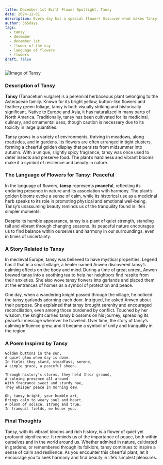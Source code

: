 ```yaml
---
title: December 1st Birth Flower Spotlight, Tansy
date: 2024-12-01
description: Every day has a special flower! Discover what makes Tansy unique as today’s birth flower and its symbolic meaning.
author: 365days
tags:
  - tansy
  - december
  - december 1st
  - flower of the day
  - language of flowers
  - flowers
draft: false
---
```


![Image of Tansy](https://cdn.pixabay.com/photo/2016/02/08/14/43/tansy-1186677_640.jpg#center)


### Description of Tansy

**Tansy** (Tanacetum vulgare) is a perennial herbaceous plant belonging to the Asteraceae family. Known for its bright yellow, button-like flowers and feathery green foliage, tansy is both visually striking and historically significant. Native to Europe and Asia, it has naturalized in many parts of North America. Traditionally, tansy has been cultivated for its medicinal, culinary, and ornamental uses, though caution is necessary due to its toxicity in large quantities.

Tansy grows in a variety of environments, thriving in meadows, along roadsides, and in gardens. Its flowers are often arranged in tight clusters, forming a cheerful golden display that persists from midsummer into autumn. With a unique, slightly spicy fragrance, tansy was once used to deter insects and preserve food. The plant’s hardiness and vibrant blooms make it a symbol of resilience and beauty in nature.

### The Language of Flowers for Tansy: Peaceful

In the language of flowers, **tansy** represents **peaceful**, reflecting its enduring presence in nature and its association with harmony. The plant’s golden blooms evoke a sense of calm, while its historical use as a medicinal herb speaks to its role in promoting physical and emotional well-being. Tansy’s unassuming beauty reminds us of the tranquility found in life’s simpler moments.

Despite its humble appearance, tansy is a plant of quiet strength, standing tall and vibrant through changing seasons. Its peaceful nature encourages us to find balance within ourselves and harmony in our surroundings, even in times of uncertainty.

### A Story Related to Tansy

In medieval Europe, tansy was believed to have mystical properties. Legend has it that in a small village, a healer named Anwen discovered tansy’s calming effects on the body and mind. During a time of great unrest, Anwen brewed tansy into a soothing tea to help her neighbors find respite from their anxieties. She also wove tansy flowers into garlands and placed them at the entrances of homes as a symbol of protection and peace.

One day, when a wandering knight passed through the village, he noticed the tansy garlands adorning each door. Intrigued, he asked Anwen about their purpose. She explained that tansy brought serenity and encouraged reconciliation, even among those burdened by conflict. Touched by her wisdom, the knight carried tansy blossoms on his journey, spreading its peaceful message wherever he traveled. Over time, the story of tansy’s calming influence grew, and it became a symbol of unity and tranquility in the region.

### A Poem Inspired by Tansy

```
Golden buttons in the sun,  
A quiet glow when day is done.  
In fields they stand, steadfast, serene,  
A simple grace, a peaceful sheen.  

Through history's storms, they held their ground,  
A calming presence all around.  
With fragrance sweet and sturdy hue,  
They whisper peace in morning dew.  

Oh, tansy bright, your humble art,  
Brings calm to weary soul and heart.  
A bloom of solace, strong and true,  
In tranquil fields, we honor you.  
```

### Final Thoughts

Tansy, with its vibrant blooms and rich history, is a flower of quiet yet profound significance. It reminds us of the importance of peace, both within ourselves and in the world around us. Whether admired in nature, cultivated in gardens, or remembered through its folklore, tansy continues to inspire a sense of calm and resilience. As you encounter this cheerful plant, let it encourage you to seek harmony and find beauty in life’s simplest pleasures.

